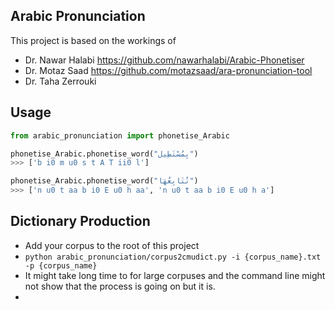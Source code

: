 
## Arabic Pronunciation

This project is based on the workings of 
* Dr. Nawar Halabi https://github.com/nawarhalabi/Arabic-Phonetiser
* Dr. Motaz Saad https://github.com/motazsaad/ara-pronunciation-tool
* Dr. Taha Zerrouki


## Usage
```python
from arabic_pronunciation import phonetise_Arabic

phonetise_Arabic.phonetise_word("بِمُسْتَطِيل")
>>> ['b i0 m u0 s t A T ii0 l']

phonetise_Arabic.phonetise_word("نُتَابِعُهَا")
>>> ['n u0 t aa b i0 E u0 h aa', 'n u0 t aa b i0 E u0 h a']

```


## Dictionary Production

* Add your corpus to the root of this project
* `python arabic_pronunciation/corpus2cmudict.py -i {corpus_name}.txt -p {corpus_name}`
* It might take long time to for large corpuses and the command line might not show that the process is going on but it is.
* 





